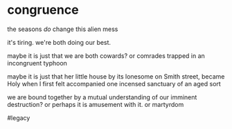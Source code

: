 # congruence
the seasons *do* change
this alien mess

it's tiring.
we're both doing our best.

maybe it is just that we are both cowards?
or comrades
trapped in an incongruent typhoon

maybe it is just that her little house
by its lonesome on Smith street,
became Holy when I first felt accompanied
one incensed sanctuary of an aged sort

we are bound together by a mutual understanding of our imminent destruction?
or perhaps it is amusement with it.
or martyrdom

#legacy